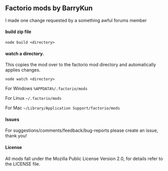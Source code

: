 ## Factorio mods by BarryKun

I made one change requested by a something awful forums member

#### build zip file

```
node build <directory>
```

#### watch a directory.

This copies the mod over to the factorio mod directory and automatically applies changes.

```
node watch <directory>
```

For Windows `%APPDATA%/.factorio/mods`

For Linux `~/.factorio/mods`

For Mac `~/Library/Application Support/factorio/mods`

#### Issues

For suggestions/comments/feedback/bug-reports please create an issue, thank you!

#### License

All mods fall under the Mozilla Public License Version 2.0, for details refer to the LICENSE file.
